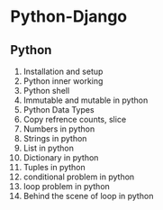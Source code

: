 # Python-Django

## Python
1. Installation and setup
1. Python inner working
1. Python shell
1. Immutable and mutable in python
1. Python Data Types
1. Copy refrence counts, slice
1. Numbers in python
1. Strings in python
1. List in python
1. Dictionary in python
1. Tuples in python
1. conditional problem in python
1. loop problem in python
1. Behind the scene of loop in python

